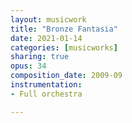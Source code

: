 ```yaml
---
layout: musicwork
title: "Bronze Fantasia"
date: 2021-01-14
categories: [musicworks]
sharing: true
opus: 34
composition_date: 2009-09
instrumentation:
- Full orchestra

---
```


